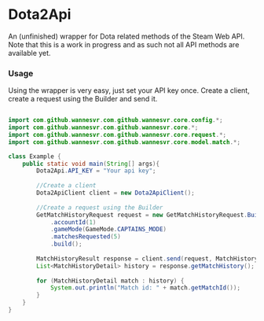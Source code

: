 # Dota2Api
An (unfinished) wrapper for Dota related methods of the Steam Web API.
Note that this is a work in progress and as such not all API methods are available yet.

### Usage
Using the wrapper is very easy, just set your API key once.
Create a client, create a request using the Builder and send it.
```java

import com.github.wannesvr.com.github.wannesvr.core.config.*;
import com.github.wannesvr.com.github.wannesvr.core.*;
import com.github.wannesvr.com.github.wannesvr.core.request.*;
import com.github.wannesvr.com.github.wannesvr.core.model.match.*;

class Example {
    public static void main(String[] args){
        Dota2Api.API_KEY = "Your api key";
        
        //Create a client
        Dota2ApiClient client = new Dota2ApiClient();
        
        //Create a request using the Builder
        GetMatchHistoryRequest request = new GetMatchHistoryRequest.Builder()
            .accountId(1)
            .gameMode(GameMode.CAPTAINS_MODE)
            .matchesRequested(5)
            .build();
        
        MatchHistoryResult response = client.send(request, MatchHistoryResult.class);
        List<MatchHistoryDetail> history = response.getMatchHistory();
        
        for (MatchHistoryDetail match : history) {
            System.out.println("Match id: " + match.getMatchId());
        }
    }
}
```
